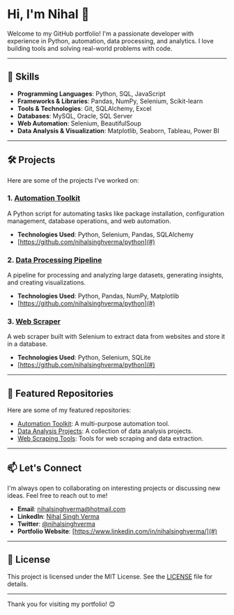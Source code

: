 # Hi, I'm Nihal 👋

Welcome to my GitHub portfolio! I'm a passionate developer with experience in Python, automation, data processing, and analytics. I love building tools and solving real-world problems with code.

---

## 🚀 Skills

- **Programming Languages**: Python, SQL, JavaScript
- **Frameworks & Libraries**: Pandas, NumPy, Selenium, Scikit-learn
- **Tools & Technologies**: Git, SQLAlchemy, Excel
- **Databases**: MySQL, Oracle, SQL Server
- **Web Automation**: Selenium, BeautifulSoup
- **Data Analysis & Visualization**: Matplotlib, Seaborn, Tableau, Power BI

---

## 🛠️ Projects

Here are some of the projects I've worked on:

### 1. [Automation Toolkit](#)
A Python script for automating tasks like package installation, configuration management, database operations, and web automation.

- **Technologies Used**: Python, Selenium, Pandas, SQLAlchemy
- [https://github.com/nihalsinghverma/python](#)

### 2. [Data Processing Pipeline](#)
A pipeline for processing and analyzing large datasets, generating insights, and creating visualizations.

- **Technologies Used**: Python, Pandas, NumPy, Matplotlib
- [https://github.com/nihalsinghverma/python](#)

### 3. [Web Scraper](#)
A web scraper built with Selenium to extract data from websites and store it in a database.

- **Technologies Used**: Python, Selenium, SQLite
- [https://github.com/nihalsinghverma/python](#)

---

## 📁 Featured Repositories

Here are some of my featured repositories:

- [Automation Toolkit](#): A multi-purpose automation tool.
- [Data Analysis Projects](#): A collection of data analysis projects.
- [Web Scraping Tools](#): Tools for web scraping and data extraction.

---


## 📫 Let's Connect

I'm always open to collaborating on interesting projects or discussing new ideas. Feel free to reach out to me!

- **Email**: [nihalsinghverma@hotmail.com](#)
- **LinkedIn**: [Nihal Singh Verma](#)
- **Twitter**: [@nihalsinghverma](#)
- **Portfolio Website**: [https://www.linkedin.com/in/nihalsinghverma/](#)

---

## 📜 License

This project is licensed under the MIT License. See the [LICENSE](LICENSE) file for details.

---

Thank you for visiting my portfolio! 😊
